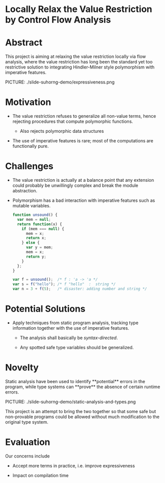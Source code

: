 Locally Relax the Value Restriction by Control Flow Analysis
=====

# Abstract

This project is aiming at relaxing the value restriction locally via flow analysis, where the value restriction has long been the standard yet too restrictive solution to integrating Hindler-Milner style polymorphism with imperative features.

<!--
The value restriction has long been adopted as the standard solution to integrating Hindley-Milner style polymorphism with imperative features, yet the value restriction is too conservative in rejecting to generalize all non-value terms. In this project
we shall aim at relaxing the value restriction locally via control flow analysis.
-->

PICTURE: ./slide-suhorng-demo/expressiveness.png

# Motivation
- The value restriction refuses to generalize all non-value terms, hence rejecting procedures that compute polymorphic functions.

    * Also rejects polymorphic data structures

- The use of imperative features is rare; most of the computations are functionally pure.

# Challenges

- The value restriction is actually at a balance point that any extension could probably be unwillingly complex and break the module abstraction.

- Polymorphism has a bad interaction with imperative features such as mutable variables.

    ```javascript
    function unsound() {
      var mem = null;
      return function(x) {
        if (mem === null) {
          mem = x;
          return x;
        } else {
          var y = mem;
          mem = x;
          return y;
        }
      };
    }

    var f = unsound();  /* f : 'a -> 'a */
    var s = f("hello"); /* f "hello"  :  string */
    var n = 3 + f(5);   /* disaster: adding number and string */
    ```

<!--
    STANDARD ML SAMPLE CODE

    ```ocaml
    fun unsound () =
      let val mem = ref NONE
      in  fn x => case !mem of
            NONE   => (mem := SOME x; x)
          | SOME y => (mem := SOME x; y)
      end

    val mem = unsound ()
    val s = mem "hello"
    val n = 3 + mem 5
    ```
-->

# Potential Solutions
- Apply techniques from static program analysis, tracking type information together with the use of imperative features.

  * The analysis shall basically be *syntax-directed*.

  * Any spotted safe type variables should be generalized.

# Novelty
<!-- Static analysis and type systems are two extremes in program analysis. Most use cases of program analysis have been to guide compiler optimizations or --> Static analysis have been used to identify **potential** errors in the program, while type systems <!-- provides a coarse abstraction of a program's runtime behavior but --> can **prove** the absence of certain runtime errors.

PICTURE: ./slide-suhorng-demo/static-analysis-and-types.png

This project is an attempt to bring the two together so that some safe but non-provable programs could be allowed without much modification to the original type system.

# Evaluation
Our concerns include

- Accept more terms in practice, i.e. improve expressiveness

- Impact on compilation time
